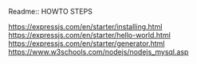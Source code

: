 Readme:: HOWTO STEPS

https://expressjs.com/en/starter/installing.html
https://expressjs.com/en/starter/hello-world.html
https://expressjs.com/en/starter/generator.html
https://www.w3schools.com/nodejs/nodejs_mysql.asp